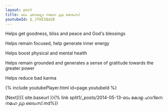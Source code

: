 ```yaml
---
layout: post
title: ഓം ഛാദ്ധ്യാ നമഹ ൧൧ ടൈംസ്
youtubeId: b_JfHISQaS0
---
```

 
 
Helps get goodness, bliss and peace and God's blessings
 
Helps remain focused, help generate inner energy 
 
Helps boost physical and mental health 
 
Helps remain grounded and generates a sense of gratitude towards the greater power 
 
Helps reduce bad karma
 
 
 
 


{% include youtubePlayer.html id=page.youtubeId %}
 
[Next]({{ site.baseurl }}{% link  split1/_posts/2014-05-13-ഓം കോള ഹാറിനെ നമഹ ൧൧ ടൈംസ്.md%})
 
